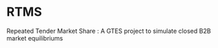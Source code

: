 RTMS
====

Repeated Tender Market Share : A GTES project to simulate closed B2B market equilibriums
